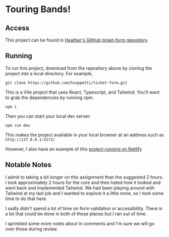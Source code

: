 # Touring Bands!

## Access

This project can be found in [Heather's GitHub ticket-form repository](https://github.com/hzoppetti/ticket-form).

## Running

To run this project, download from the repository above by cloning the project into a local directory. For example,

```
git clone https://github.com/hzoppetti/ticket-form.git
```

This is a Vite project that uses React, Typescript, and Tailwind. You'll want to grab the dependencies by running npm.

```
npm i
```

Then you can start your local dev server:
```
npm run dev
```

This makes the project available in your local browser at an address such as `http://127.0.0.1:5173/`

However, I also have an example of this [project running on Netlify](https://meek-mermaid-c73df7.netlify.app)

## Notable Notes

I admit to taking a bit longer on this assignment than the suggested 2 hours. I took approximately 2 hours for the core and then hated how it looked and went back and implemented Tailwind. We had been playing around with Tailwind at my last job and I wanted to explore it a little more, so I took some time to do that here.

I sadly didn't spend a lot of time on form validation or accessibility. There is a lot that could be done in both of those places but I ran out of time.

I sprinkled some more notes about in comments and I'm sure we will go over those during review.
